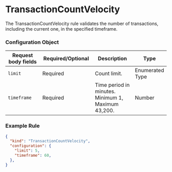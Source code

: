# TransactionCountVelocity

The TransactionCountVelocity rule validates the number of transactions, including the current one, in the specified timeframe.

### Configuration Object

<table><thead><tr><th width="199">Request body fields</th><th width="185">Required/Optional</th><th width="218">Description</th><th>Type</th></tr></thead><tbody><tr><td><code>limit</code></td><td>Required</td><td>Count limit.</td><td>Enumerated Type</td></tr><tr><td><code>timeframe</code></td><td>Required</td><td>Time period in minutes. Minimum 1, Maximum 43,200.</td><td>Number</td></tr></tbody></table>

### Example Rule <a href="#request-example.1" id="request-example.1"></a>

```json
{
  "kind": "TransactionCountVelocity",
  "configuration": {
    "limit": 5,
    "timeframe": 60,
  },
}
```

